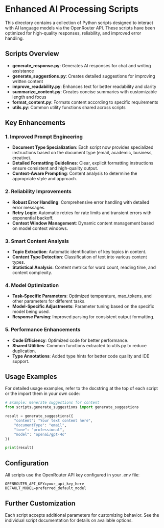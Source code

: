# Enhanced AI Processing Scripts

This directory contains a collection of Python scripts designed to interact with AI language models via the OpenRouter API. These scripts have been optimized for high-quality responses, reliability, and improved error handling.

## Scripts Overview

- **generate_response.py**: Generates AI responses for chat and writing assistance
- **generate_suggestions.py**: Creates detailed suggestions for improving written content
- **improve_readability.py**: Enhances text for better readability and clarity
- **summarize_content.py**: Creates concise summaries with customizable length and focus
- **format_content.py**: Formats content according to specific requirements
- **utils.py**: Common utility functions shared across scripts

## Key Enhancements

### 1. Improved Prompt Engineering

- **Document Type Specialization**: Each script now provides specialized instructions based on the document type (email, academic, business, creative).
- **Detailed Formatting Guidelines**: Clear, explicit formatting instructions ensure consistent and high-quality output.
- **Context-Aware Prompting**: Content analysis to determine the appropriate style and approach.

### 2. Reliability Improvements

- **Robust Error Handling**: Comprehensive error handling with detailed error messages.
- **Retry Logic**: Automatic retries for rate limits and transient errors with exponential backoff.
- **Context Window Management**: Dynamic content management based on model context windows.

### 3. Smart Content Analysis

- **Topic Extraction**: Automatic identification of key topics in content.
- **Content Type Detection**: Classification of text into various content types.
- **Statistical Analysis**: Content metrics for word count, reading time, and content complexity.

### 4. Model Optimization

- **Task-Specific Parameters**: Optimized temperature, max_tokens, and other parameters for different tasks.
- **Model-Specific Adjustments**: Parameter tuning based on the specific model being used.
- **Response Parsing**: Improved parsing for consistent output formatting.

### 5. Performance Enhancements

- **Code Efficiency**: Optimized code for better performance.
- **Shared Utilities**: Common functions extracted to utils.py to reduce duplication.
- **Type Annotations**: Added type hints for better code quality and IDE support.

## Usage Examples

For detailed usage examples, refer to the docstring at the top of each script or the import them in your own code:

```python
# Example: Generate suggestions for content
from scripts.generate_suggestions import generate_suggestions

result = generate_suggestions({
    "content": "Your text content here",
    "documentType": "email",
    "tone": "professional",
    "model": "openai/gpt-4o"
})

print(result)
```

## Configuration

All scripts use the OpenRouter API key configured in your .env file:

```
OPENROUTER_API_KEY=your_api_key_here
DEFAULT_MODEL=preferred_default_model
```

## Further Customization

Each script accepts additional parameters for customizing behavior. See the individual script documentation for details on available options. 